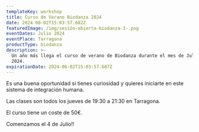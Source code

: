 ```yaml
---
templateKey: workshop
title: Curso de Verano Biodanza 2024
date: 2024-06-02T15:03:57.682Z
featuredImage: /img/sesión-abierta-biodanza-3-.png
eventDates: Julio 2024
eventPlace: Tarragona
productType: biodanza
description: >-
  Un año más llega el curso de verano de Biodanza durante el mes de Julio de
  2024.
expirationDate: 2024-06-02T15:03:57.687Z
---
```

Es una buena oportunidad si tienes curiosidad y quieres  iniciarte en este sistema de integración humana.

Las clases son todos los jueves de 19:30 a 21:30 en Tarragona.

El curso tiene un coste de 50€.

Comenzamos el 4 de Julio!!
